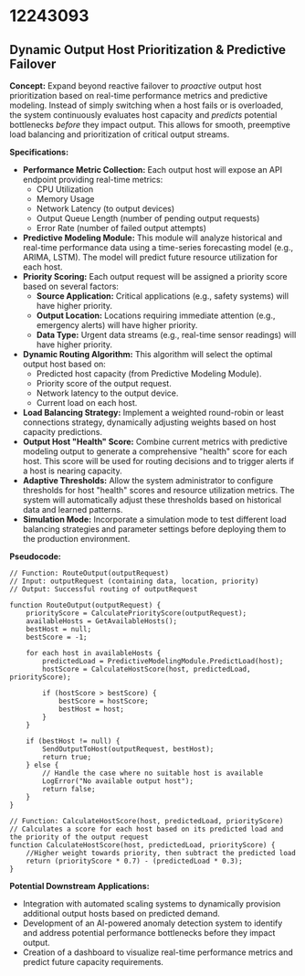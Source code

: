# 12243093

## Dynamic Output Host Prioritization & Predictive Failover

**Concept:** Expand beyond reactive failover to *proactive* output host prioritization based on real-time performance metrics and predictive modeling. Instead of simply switching when a host fails or is overloaded, the system continuously evaluates host capacity and *predicts* potential bottlenecks *before* they impact output. This allows for smooth, preemptive load balancing and prioritization of critical output streams.

**Specifications:**

*   **Performance Metric Collection:** Each output host will expose an API endpoint providing real-time metrics:
    *   CPU Utilization
    *   Memory Usage
    *   Network Latency (to output devices)
    *   Output Queue Length (number of pending output requests)
    *   Error Rate (number of failed output attempts)
*   **Predictive Modeling Module:** This module will analyze historical and real-time performance data using a time-series forecasting model (e.g., ARIMA, LSTM). The model will predict future resource utilization for each host.
*   **Priority Scoring:** Each output request will be assigned a priority score based on several factors:
    *   **Source Application:** Critical applications (e.g., safety systems) will have higher priority.
    *   **Output Location:** Locations requiring immediate attention (e.g., emergency alerts) will have higher priority.
    *   **Data Type:** Urgent data streams (e.g., real-time sensor readings) will have higher priority.
*   **Dynamic Routing Algorithm:** This algorithm will select the optimal output host based on:
    *   Predicted host capacity (from Predictive Modeling Module).
    *   Priority score of the output request.
    *   Network latency to the output device.
    *   Current load on each host.
*   **Load Balancing Strategy:** Implement a weighted round-robin or least connections strategy, dynamically adjusting weights based on host capacity predictions.
*   **Output Host "Health" Score:** Combine current metrics with predictive modeling output to generate a comprehensive "health" score for each host. This score will be used for routing decisions and to trigger alerts if a host is nearing capacity.
*   **Adaptive Thresholds:** Allow the system administrator to configure thresholds for host "health" scores and resource utilization metrics. The system will automatically adjust these thresholds based on historical data and learned patterns.
*   **Simulation Mode:** Incorporate a simulation mode to test different load balancing strategies and parameter settings before deploying them to the production environment.

**Pseudocode:**

```
// Function: RouteOutput(outputRequest)
// Input: outputRequest (containing data, location, priority)
// Output: Successful routing of outputRequest

function RouteOutput(outputRequest) {
    priorityScore = CalculatePriorityScore(outputRequest);
    availableHosts = GetAvailableHosts();
    bestHost = null;
    bestScore = -1;

    for each host in availableHosts {
        predictedLoad = PredictiveModelingModule.PredictLoad(host);
        hostScore = CalculateHostScore(host, predictedLoad, priorityScore);

        if (hostScore > bestScore) {
            bestScore = hostScore;
            bestHost = host;
        }
    }

    if (bestHost != null) {
        SendOutputToHost(outputRequest, bestHost);
        return true;
    } else {
        // Handle the case where no suitable host is available
        LogError("No available output host");
        return false;
    }
}

// Function: CalculateHostScore(host, predictedLoad, priorityScore)
// Calculates a score for each host based on its predicted load and the priority of the output request
function CalculateHostScore(host, predictedLoad, priorityScore) {
    //Higher weight towards priority, then subtract the predicted load
    return (priorityScore * 0.7) - (predictedLoad * 0.3);
}
```

**Potential Downstream Applications:**

*   Integration with automated scaling systems to dynamically provision additional output hosts based on predicted demand.
*   Development of an AI-powered anomaly detection system to identify and address potential performance bottlenecks before they impact output.
*   Creation of a dashboard to visualize real-time performance metrics and predict future capacity requirements.